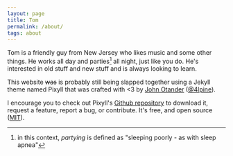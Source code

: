 ```yaml
---
layout: page
title: Tom
permalink: /about/
tags: about
---
```


<style>
.site {
  background: rgba(255, 255, 255, 0.2) url("/images/lightlinetom.svg") left/contain no-repeat;  
}
</style>


Tom is a friendly guy from New Jersey who likes music and some other things. He works all day and parties[^1] all night, just like you do. He's interested in old stuff and new stuff and is always looking to learn.

[^1]: in this context, *partying* is defined as "sleeping poorly - as with sleep apnea"

This website ~~was~~ is probably still being slapped together using a Jekyll theme named Pixyll that was crafted with <3 by [John Otander](http://johnotander.com)
([@4lpine](https://twitter.com/4lpine)).

I encourage you to check out Pixyll's [Github repository](https://github.com/johnotander/pixyll) to download it,
request a feature, report a bug, or contribute. It's free, and open source
([MIT](http://opensource.org/licenses/MIT)).
